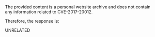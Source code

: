 The provided content is a personal website archive and does not contain any information related to CVE-2017-20012.

Therefore, the response is:

UNRELATED